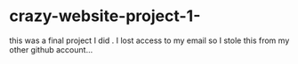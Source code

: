 # crazy-website-project-1-
this was a final project I did . I lost access to my email so I stole this from my other github account...
